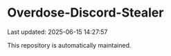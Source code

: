 # Overdose-Discord-Stealer

Last updated: 2025-06-15 14:27:57

This repository is automatically maintained.
